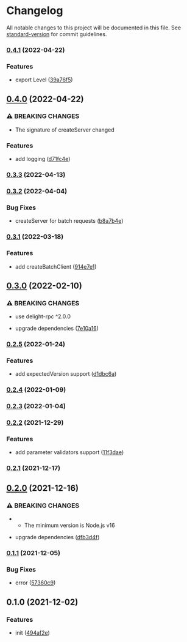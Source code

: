 # Changelog

All notable changes to this project will be documented in this file. See [standard-version](https://github.com/conventional-changelog/standard-version) for commit guidelines.

### [0.4.1](https://github.com/delight-rpc/websocket/compare/v0.4.0...v0.4.1) (2022-04-22)


### Features

* export Level ([39a76f5](https://github.com/delight-rpc/websocket/commit/39a76f5945b9327d43b6944561b65c18c15bf17b))

## [0.4.0](https://github.com/delight-rpc/websocket/compare/v0.3.3...v0.4.0) (2022-04-22)


### ⚠ BREAKING CHANGES

* The signature of createServer changed

### Features

* add logging ([d71fc4e](https://github.com/delight-rpc/websocket/commit/d71fc4e84413d5af40ff199e85882841c2c9948f))

### [0.3.3](https://github.com/delight-rpc/websocket/compare/v0.3.2...v0.3.3) (2022-04-13)

### [0.3.2](https://github.com/delight-rpc/websocket/compare/v0.3.1...v0.3.2) (2022-04-04)


### Bug Fixes

* createServer for batch requests ([b8a7b4e](https://github.com/delight-rpc/websocket/commit/b8a7b4e829fa54ec5dc9d6bbb9100b8822e78b4c))

### [0.3.1](https://github.com/delight-rpc/websocket/compare/v0.3.0...v0.3.1) (2022-03-18)


### Features

* add createBatchClient ([914e7e1](https://github.com/delight-rpc/websocket/commit/914e7e1a6a1eb8d1c514ed23caaaca2027b5e862))

## [0.3.0](https://github.com/delight-rpc/websocket/compare/v0.2.5...v0.3.0) (2022-02-10)


### ⚠ BREAKING CHANGES

* use delight-rpc ^2.0.0

* upgrade dependencies ([7e10a16](https://github.com/delight-rpc/websocket/commit/7e10a1688ab597e7e68ebe3c30bf4bf3d352d545))

### [0.2.5](https://github.com/delight-rpc/websocket/compare/v0.2.4...v0.2.5) (2022-01-24)


### Features

* add expectedVersion support ([d1dbc6a](https://github.com/delight-rpc/websocket/commit/d1dbc6abf5b6105094d9e043f1e36e28d8ffee14))

### [0.2.4](https://github.com/delight-rpc/websocket/compare/v0.2.3...v0.2.4) (2022-01-09)

### [0.2.3](https://github.com/delight-rpc/websocket/compare/v0.2.2...v0.2.3) (2022-01-04)

### [0.2.2](https://github.com/delight-rpc/websocket/compare/v0.2.1...v0.2.2) (2021-12-29)


### Features

* add parameter validators support ([11f3dae](https://github.com/delight-rpc/websocket/commit/11f3daed3806e12de5d93ae3f105920d32c49266))

### [0.2.1](https://github.com/delight-rpc/websocket/compare/v0.2.0...v0.2.1) (2021-12-17)

## [0.2.0](https://github.com/delight-rpc/websocket/compare/v0.1.1...v0.2.0) (2021-12-16)


### ⚠ BREAKING CHANGES

* - The minimum version is Node.js v16

* upgrade dependencies ([dfb3d4f](https://github.com/delight-rpc/websocket/commit/dfb3d4fdc5dd57bf0870f2b6ca897b8c87e17147))

### [0.1.1](https://github.com/delight-rpc/websocket/compare/v0.1.0...v0.1.1) (2021-12-05)


### Bug Fixes

* error ([57360c9](https://github.com/delight-rpc/websocket/commit/57360c9d750b107bdf66134bce478aa16b12dedb))

## 0.1.0 (2021-12-02)


### Features

* init ([494af2e](https://github.com/delight-rpc/websocket/commit/494af2eeedcc0316d4722c2872b5e21a29afe8a6))
